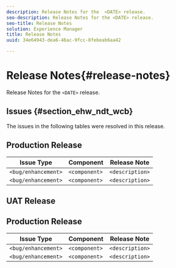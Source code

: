 ```yaml
---
description: Release Notes for the  <DATE> release.
seo-description: Release Notes for the <DATE> release.
seo-title: Release Notes
solution: Experience Manager
title: Release Notes
uuid: 34e64943-dea6-46ac-9fcc-8febeab6aa42

---
```


# Release Notes{#release-notes}

Release Notes for the `<DATE>` release.

<!--- remove the carets and the quotes and fill in with actual values--->

## Issues {#section_ehw_ndt_wcb}

The issues in the following tables were resolved in this release.

## Production Release

|  **Issue Type** | **Component** | **Release Note** |
|---|---|---|
|  `<bug/enhancement>` |   `<component>` | `<description>` |
|  `<bug/enhancement>` | `<component>` | `<description>` |


## UAT Release

## Production Release

|  **Issue Type** | **Component** | **Release Note** |
|---|---|---|
|  `<bug/enhancement>` | `<component>` | `<description>` |
|  `<bug/enhancement>` | `<component>` | `<description>` |
